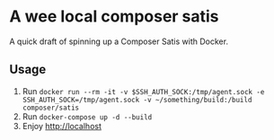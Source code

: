 # A wee local composer satis

A quick draft of spinning up a Composer Satis with Docker.

## Usage

1. Run `docker run --rm -it -v $SSH_AUTH_SOCK:/tmp/agent.sock -e SSH_AUTH_SOCK=/tmp/agent.sock -v ~/something/build:/build composer/satis`
2. Run `docker-compose up -d --build`
3. Enjoy [http://localhost](http://localhost)